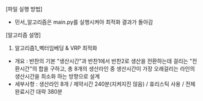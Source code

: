 [파일 실행 방법]
 - 민서_알고리즘은 main.py를 실행시켜야 최적화 결과가 돌아감


[알고리즘 설명]
1. 알고리즘1_벡터임베딩 & VRP 최적화
 - 개요 : 반찬의 기본 "생산시간"과 반찬1에서 반찬2로 생산을 전환하는데 걸리는 "전환시간"의 합을 구하고, 총 8개의 생산라인 중 생산시간이 가장 오래걸리는 라인의 생산시간을 최소화 하는 방향으로 설계
 - 세부사항 : 생산라인 8개 / 제약시간 240분(지켜지진 않음) / 휴리스틱 사용 / 전체 완료시간 대략 380분
